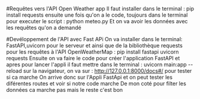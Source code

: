 #Requêtes vers l'API Open Weather app
Il faut installer dans le terminal : pip install requests
ensuite une fois qu'on a le code, toujours dans le terminal pour executer le script : python meteo.py
Et on va avoir les données avec les requêtes qu'on a demandé


#Devéloppement de l'API avec Fast APi
On va installer dans le terminal: FastAPI,uvicorn pour le serveur et ainsi que de la bibliothèque requests pour les requêtes à l'API OpenWeatherMap : pip install fastapi uvicorn requests
Ensuite on va faire le code pour créer l'application FastAPI
et apres pour lancer l'appli il faut mettre dans le terminal : uvicorn main:app --reload
sur la navigateur, on va sur : http://127.0.0.1:8000/docs#/ pour tester si ca marche
On arrive donc sur l'Appli FastApi et on peut tester les diférentes routes et voir si notre code marche
De mon coté pour filter les données ca marche pas mais le reste c'est bon
